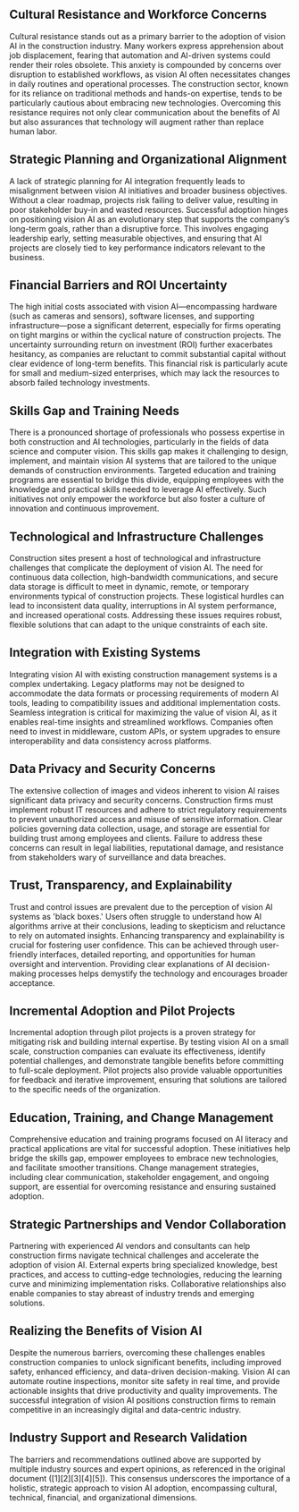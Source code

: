 ## Cultural Resistance and Workforce Concerns
Cultural resistance stands out as a primary barrier to the adoption of vision AI in the construction industry. Many workers express apprehension about job displacement, fearing that automation and AI-driven systems could render their roles obsolete. This anxiety is compounded by concerns over disruption to established workflows, as vision AI often necessitates changes in daily routines and operational processes. The construction sector, known for its reliance on traditional methods and hands-on expertise, tends to be particularly cautious about embracing new technologies. Overcoming this resistance requires not only clear communication about the benefits of AI but also assurances that technology will augment rather than replace human labor.

## Strategic Planning and Organizational Alignment
A lack of strategic planning for AI integration frequently leads to misalignment between vision AI initiatives and broader business objectives. Without a clear roadmap, projects risk failing to deliver value, resulting in poor stakeholder buy-in and wasted resources. Successful adoption hinges on positioning vision AI as an evolutionary step that supports the company’s long-term goals, rather than a disruptive force. This involves engaging leadership early, setting measurable objectives, and ensuring that AI projects are closely tied to key performance indicators relevant to the business.

## Financial Barriers and ROI Uncertainty
The high initial costs associated with vision AI—encompassing hardware (such as cameras and sensors), software licenses, and supporting infrastructure—pose a significant deterrent, especially for firms operating on tight margins or within the cyclical nature of construction projects. The uncertainty surrounding return on investment (ROI) further exacerbates hesitancy, as companies are reluctant to commit substantial capital without clear evidence of long-term benefits. This financial risk is particularly acute for small and medium-sized enterprises, which may lack the resources to absorb failed technology investments.

## Skills Gap and Training Needs
There is a pronounced shortage of professionals who possess expertise in both construction and AI technologies, particularly in the fields of data science and computer vision. This skills gap makes it challenging to design, implement, and maintain vision AI systems that are tailored to the unique demands of construction environments. Targeted education and training programs are essential to bridge this divide, equipping employees with the knowledge and practical skills needed to leverage AI effectively. Such initiatives not only empower the workforce but also foster a culture of innovation and continuous improvement.

## Technological and Infrastructure Challenges
Construction sites present a host of technological and infrastructure challenges that complicate the deployment of vision AI. The need for continuous data collection, high-bandwidth communications, and secure data storage is difficult to meet in dynamic, remote, or temporary environments typical of construction projects. These logistical hurdles can lead to inconsistent data quality, interruptions in AI system performance, and increased operational costs. Addressing these issues requires robust, flexible solutions that can adapt to the unique constraints of each site.

## Integration with Existing Systems
Integrating vision AI with existing construction management systems is a complex undertaking. Legacy platforms may not be designed to accommodate the data formats or processing requirements of modern AI tools, leading to compatibility issues and additional implementation costs. Seamless integration is critical for maximizing the value of vision AI, as it enables real-time insights and streamlined workflows. Companies often need to invest in middleware, custom APIs, or system upgrades to ensure interoperability and data consistency across platforms.

## Data Privacy and Security Concerns
The extensive collection of images and videos inherent to vision AI raises significant data privacy and security concerns. Construction firms must implement robust IT resources and adhere to strict regulatory requirements to prevent unauthorized access and misuse of sensitive information. Clear policies governing data collection, usage, and storage are essential for building trust among employees and clients. Failure to address these concerns can result in legal liabilities, reputational damage, and resistance from stakeholders wary of surveillance and data breaches.

## Trust, Transparency, and Explainability
Trust and control issues are prevalent due to the perception of vision AI systems as 'black boxes.' Users often struggle to understand how AI algorithms arrive at their conclusions, leading to skepticism and reluctance to rely on automated insights. Enhancing transparency and explainability is crucial for fostering user confidence. This can be achieved through user-friendly interfaces, detailed reporting, and opportunities for human oversight and intervention. Providing clear explanations of AI decision-making processes helps demystify the technology and encourages broader acceptance.

## Incremental Adoption and Pilot Projects
Incremental adoption through pilot projects is a proven strategy for mitigating risk and building internal expertise. By testing vision AI on a small scale, construction companies can evaluate its effectiveness, identify potential challenges, and demonstrate tangible benefits before committing to full-scale deployment. Pilot projects also provide valuable opportunities for feedback and iterative improvement, ensuring that solutions are tailored to the specific needs of the organization.

## Education, Training, and Change Management
Comprehensive education and training programs focused on AI literacy and practical applications are vital for successful adoption. These initiatives help bridge the skills gap, empower employees to embrace new technologies, and facilitate smoother transitions. Change management strategies, including clear communication, stakeholder engagement, and ongoing support, are essential for overcoming resistance and ensuring sustained adoption.

## Strategic Partnerships and Vendor Collaboration
Partnering with experienced AI vendors and consultants can help construction firms navigate technical challenges and accelerate the adoption of vision AI. External experts bring specialized knowledge, best practices, and access to cutting-edge technologies, reducing the learning curve and minimizing implementation risks. Collaborative relationships also enable companies to stay abreast of industry trends and emerging solutions.

## Realizing the Benefits of Vision AI
Despite the numerous barriers, overcoming these challenges enables construction companies to unlock significant benefits, including improved safety, enhanced efficiency, and data-driven decision-making. Vision AI can automate routine inspections, monitor site safety in real time, and provide actionable insights that drive productivity and quality improvements. The successful integration of vision AI positions construction firms to remain competitive in an increasingly digital and data-centric industry.

## Industry Support and Research Validation
The barriers and recommendations outlined above are supported by multiple industry sources and expert opinions, as referenced in the original document ([1][2][3][4][5]). This consensus underscores the importance of a holistic, strategic approach to vision AI adoption, encompassing cultural, technical, financial, and organizational dimensions.
